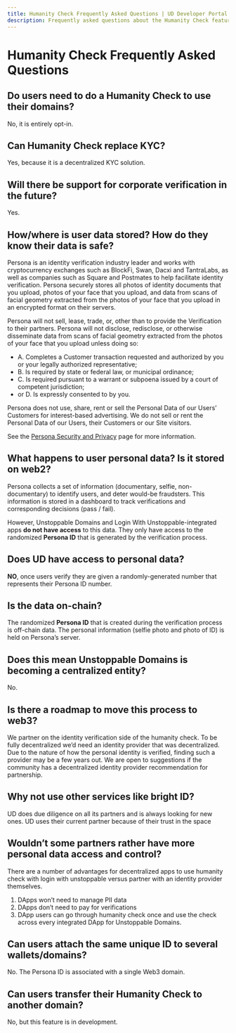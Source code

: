 ```yaml
---
title: Humanity Check Frequently Asked Questions | UD Developer Portal
description: Frequently asked questions about the Humanity Check feature of the Login With Unstoppable service.
---
```


# Humanity Check Frequently Asked Questions

## Do users need to do a Humanity Check to use their domains?

No, it is entirely opt-in.

## Can Humanity Check replace KYC?

Yes, because it is a decentralized KYC solution.

## Will there be support for corporate verification in the future?

Yes.

## How/where is user data stored? How do they know their data is safe?

Persona is an identity verification industry leader and works with cryptocurrency exchanges such as BlockFi, Swan, Dacxi and TantraLabs, as well as companies such as Square and Postmates to help facilitate identity verification. Persona securely stores all photos of identity documents that you upload, photos of your face that you upload, and data from scans of facial geometry extracted from the photos of your face that you upload in an encrypted format on their servers.

Persona will not sell, lease, trade, or, other than to provide the Verification to their partners.  Persona will not disclose, redisclose, or otherwise disseminate data from scans of facial geometry extracted from the photos of your face that you upload unless doing so:

* A. Completes a Customer transaction requested and authorized by you or your legally authorized representative;
* B. Is required by state or federal law, or municipal ordinance;
* C. Is required pursuant to a warrant or subpoena issued by a court of competent jurisdiction;
* or D. Is expressly consented to by you.

Persona does not use, share, rent or sell the Personal Data of our Users’ Customers for interest-based advertising. We do not sell or rent the Personal Data of our Users, their Customers or our Site visitors.

See the [Persona Security and Privacy](https://withpersona.com/security) page for more information.

## What happens to user personal data? Is it stored on web2?

Persona collects a set of information (documentary, selfie, non-documentary) to identify users, and deter would-be fraudsters. This information is stored in a dashboard to track verifications and corresponding decisions (pass / fail).

However, Unstoppable Domains and Login With Unstoppable-integrated apps **do not have access** to this data. They only have access to the randomized **Persona ID** that is generated by the verification process.

## Does UD have access to personal data?

**NO**, once users verify they are given a randomly-generated number that represents their Persona ID number.  

## Is the data on-chain?

The randomized **Persona ID** that is created during the verification process is off-chain data. The personal information (selfie photo and photo of ID) is held on Persona’s server.

## Does this mean Unstoppable Domains is becoming a centralized entity?

No.

## Is there a roadmap to move this process to web3?

We partner on the identity verification side of the humanity check. To be fully decentralized we’d need an identity provider that was decentralized. Due to the nature of how the personal identity is verified, finding such a provider may be a few years out. We are open to suggestions if the community has a decentralized identity provider recommendation for partnership.

## Why not use other services like bright ID?

UD does due diligence on all its partners and is always looking for new ones. UD uses their current partner because of their trust in the space

## Wouldn’t some partners rather have more personal data access and control?

There are a number of advantages for decentralized apps to use humanity check with login with unstoppable versus partner with an identity provider themselves.

1. DApps won’t need to manage PII data
2. DApps don’t need to pay for verifications
3. DApp users can go through humanity check once and use the check across every integrated DApp for Unstoppable Domains.

## Can users attach the same unique ID to several wallets/domains?

No. The Persona ID is associated with a single Web3 domain.

## Can users transfer their Humanity Check to another domain?

No, but this feature is in development.
